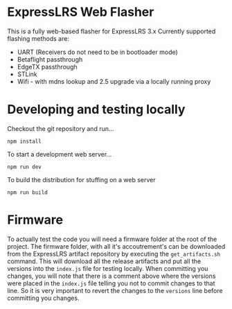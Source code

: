 # ExpressLRS Web Flasher

This is a fully web-based flasher for ExpressLRS 3.x
Currently supported flashing methods are:
- UART (Receivers do not need to be in bootloader mode)
- Betaflight passthrough
- EdgeTX passthrough
- STLink
- Wifi - with mdns lookup and 2.5 upgrade via a locally running proxy

# Developing and testing locally

Checkout the git repository and run...
```
npm install
```
To start a development web server...
```
npm run dev
```
To build the distribution for stuffing on a web server
```
npm run build
```
# Firmware
To actually test the code you will need a firmware folder at the root of the project.
The firmware folder, with all it's accoutrement's can be downloaded from the ExpressLRS artifact repository by
executing the `get_artifacts.sh` command. This will download all the release artifacts and put all the versions
into the `index.js` file for testing locally.
When committing you changes, you will note that there is a comment above where the versions were placed in the
`index.js` file telling you not to commit changes to that line. So it is very important to revert the changes
to the `versions` line before committing you changes.
